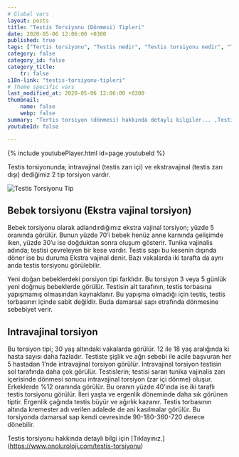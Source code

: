 ```yaml
---
# Global vars
layout: posts
title: "Testis Torsiyonu (Dönmesi) Tipleri"
date: 2020-05-06 12:06:00 +0300
published: true
tags: ["Tertis torsiyonu", "Testis nedir", "Testis torsiyonu nedir", "Testis torsiyonu testis kanseri", "testis torsiyonu tipi", "Testis torsiyonu erken müdahale", "Testis torsiyonu teşhis", "Testis torsiyonu tedavi", "Testis torsiyonu ameliyat" , "testis dönmesi", "testis torsiyonu ne zaman", "testis torsiyonu neden", "testis torsiyonu acil", "testis torsiyonu belirti", "testis torsiyonu ultrasonografi", "testis torsiyonu tipi" , "testis torsiyonu tedavi", "testis torsiyonu çözüm", "testis dönmesi ameliyatı", "testis dönmesi tedavi"]
category: false
category_id: false
category_title:
    tr: false
i18n-link: "testis-torsiyonu-tipleri"
# Theme specific vars
last_modified_at: 2020-05-06 12:06:00 +0300
thumbnail:
    name: false
    webp: false
summary: "Tertis torsiyon (dönmesi) hakkında detaylı bilgiler... ,Testis nedir?, Testiste ağrı ve şişliklerin nedenleri? , Testis torsiyonu nedir?, Testis torsiyonu testis kanseriyle birlikte olur mu? , Kaç tip testis torsiyon vardır? , Testis torsiyonunda erken müdahale? , Testis torsiyonu teşhisi ve tedavisi, Testis torsiyonu ameliyatı"
youtubeId: false

---
```

{% include youtubePlayer.html id=page.youtubeId %}




Testis torsiyonunda; intravajinal (testis zarı içi) ve ekstravajinal (testis zarı dışı) dediğimiz 2 tip torsiyon vardır.

![Testis Torsiyonu Tip](/assets/img/testistorsiyonutip.jpeg)
## Bebek torsiyonu (Ekstra vajinal torsiyon)

Bebek torsiyonu olarak adlandırdığımız ekstra vajinal torsiyon; yüzde 5 oranında görülür. Bunun yüzde 70’i bebek henüz anne karnında gelişimde iken, yüzde 30’u ise doğduktan sonra oluşum gösterir. Tunika vajinalis adında; testisi çevreleyen bir kese vardır. Testis sapı bu kesenin dışında döner ise bu duruma Ekstra vajinal denir. Bazı vakalarda iki tarafta da aynı anda testis torsiyonu görülebilir.

Yeni doğan bebeklerdeki porsiyon tipi farklıdır. Bu torsiyon 3 veya 5 günlük yeni doğmuş bebeklerde görülür. Testisin alt tarafının, testis torbasına yapışmamış olmasından kaynaklanır. Bu yapışma olmadığı için testis, testis torbasının içinde sabit değildir. Buda damarsal sapı etrafında dönmesine sebebiyet verir.


## Intravajinal torsiyon

Bu torsiyon tipi; 30 yaş altındaki vakalarda görülür. 12 ile 18 yaş aralığında ki hasta sayısı daha fazladır. Testiste şişlik ve ağrı sebebi ile acile başvuran her 5 hastadan 1’nde intravajinal torsiyon görülür. Intravajinal torsiyon testisin sol tarafında daha çok görülür. Testislerin; testisi saran tunika vajinalis zarı içerisinde dönmesi sonucu intravajinal torsiyon (zar içi dönme) oluşur. Erkeklerde %12 oranında görülür. Bu oranın yüzde 40’ında ise iki taraflı testis torsiyonu görülür. İleri yaşta ve ergenlik döneminde daha sık görünen tiptir. Ergenlik çağında testis büyür ve ağırlık kazanır. Testis torbasının altında kremester adı verilen adalede de ani kasılmalar görülür. Bu torsiyonda damarsal sap kendi cevresinde 90-180-360-720 derece dönebilir.

Testis torsiyonu hakkında detaylı bilgi için [Tıklayınız.] (https://www.onoluroloji.com/testis-torsiyonu)
